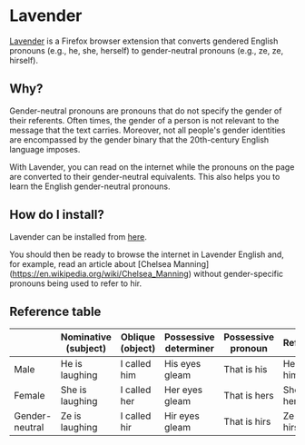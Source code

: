 # Lavender

[Lavender](https://addons.mozilla.org/en-US/firefox/addon/lavender_english/) is a Firefox browser extension that converts gendered English pronouns (e.g., he, she, herself) to gender-neutral pronouns (e.g., ze, ze, hirself).

## Why?
Gender-neutral pronouns are pronouns that do not specify the gender of their referents. Often times, the gender of a person is not relevant to the message that the text carries. Moreover, not all people's gender identities are encompassed by the gender binary that the 20th-century English language imposes.

With Lavender, you can read on the internet while the pronouns on the page are converted to their gender-neutral equivalents. This also helps you to learn the English gender-neutral pronouns.

## How do I install?
Lavender can be installed from [here](https://addons.mozilla.org/en-US/firefox/addon/lavender_english/).

You should then be ready to browse the internet in Lavender English and, for example, read an article about [Chelsea Manning] (https://en.wikipedia.org/wiki/Chelsea_Manning) without gender-specific pronouns being used to refer to hir.


## Reference table
|                | Nominative (subject) | Oblique (object)  | Possessive determiner | Possessive pronoun | Reflexive         |
|----------------|----------------------|-------------------|-----------------------|--------------------|-------------------|
| Male           | He is laughing       | I called him      | His eyes gleam        | That is his        | He likes himself  |
| Female         | She is laughing      | I called her      | Her eyes gleam        | That is hers       | She likes herself |
| Gender-neutral | Ze is laughing       | I called hir      | Hir eyes gleam        | That is hirs       | Ze likes hirself  |
